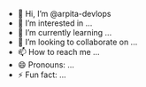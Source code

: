 - 👋 Hi, I’m @arpita-devlops
- 👀 I’m interested in ...
- 🌱 I’m currently learning ...
- 💞️ I’m looking to collaborate on ...
- 📫 How to reach me ...
- 😄 Pronouns: ...
- ⚡ Fun fact: ...

<!---
arpita-devlops/arpita-devlops is a ✨ special ✨ repository because its `README.md` (this file) appears on your GitHub profile.
You can click the Preview link to take a look at your changes.
--->
